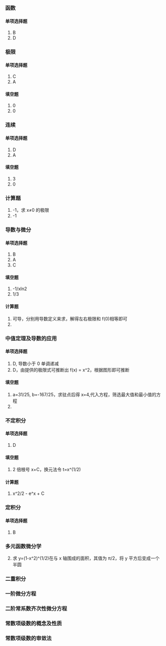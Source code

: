 ### 函数

#### 单项选择题

1. B
2. D

### 极限

#### 单项选择题

1. C
2. A

#### 填空题

1. 0
2. 0

### 连续

#### 单项选择题

1.  D
2.  A

#### 填空题

1. 3
2. 0

### 计算题

1. -1，求 x≠0 的极限
2. -1

### 导数与微分

#### 单项选择题

1. B
2. A
3. C

#### 填空题

1. -1/xln2
2. 1/3

#### 计算题

1. 可导，分别用导数定义来求，解得左右极限和 f(0)相等即可
2.

### 中值定理及导数的应用

#### 单项选择题

1. D, 导数小于 0 单调递减
2. D，由提供的极限式可推断出 f(x) = x^2，根据图形即可推断

#### 填空题

1. a=31/25, b=-167/25，求驻点后得 x=4,代入方程，筛选最大值和最小值的方程
2.

### 不定积分

#### 单项选择题

1. D

#### 填空题

1. 2 倍根号 x+C，换元法令 t=x^(1/2)

#### 计算题

1. x^2/2 - e^x + C

### 定积分

#### 单项选择题

1. B

### 多元函数微分学

2. 求 y=(1-x^2)^(1/2)在与 x 轴围成的面积，其值为 π/2，将 y 平方后变成一个半圆

### 二重积分

### 一阶微分方程

### 二阶常系数齐次性微分方程

### 常数项级数的概念及性质

### 常数项级数的审敛法
